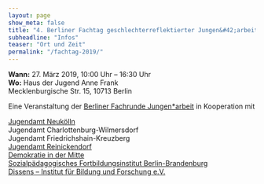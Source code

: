 ```yaml
---
layout: page
show_meta: false
title: "4. Berliner Fachtag geschlechterreflektierter Jungen&#42;arbeit 2019"
subheadline: "Infos"
teaser: "Ort und Zeit"
permalink: "/fachtag-2019/"
---
```

**Wann:** 27. März 2019, 10:00 Uhr – 16:30 Uhr  
**Wo:** Haus der Jugend Anne Frank  
Mecklenburgische Str. 15, 10713 Berlin  

Eine Veranstaltung der [Berliner Fachrunde Jungen\*arbeit](/berlin/fachrunde) in Kooperation mit

[Jugendamt Neukölln](http://www.neukoelln-jugend.de/redsys/index.php)  
Jugendamt Charlottenburg-Wilmersdorf  
Jugendamt Friedrichshain-Kreuzberg  
[Jugendamt Reinickendorf](https://www.berlin.de/ba-reinickendorf/politik-und-verwaltung/aemter/jugendamt/)  
[Demokratie in der Mitte](http://demokratie-in-der-mitte.de/)  
[Sozialpädagogisches Fortbildungsinstitut Berlin-Brandenburg](https://sfbb.berlin-brandenburg.de)  
[Dissens – Institut für Bildung und Forschung e.V.](https://www.dissens.de/)  
